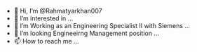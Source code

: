 - 👋 Hi, I’m @Rahmatyarkhan007
- 👀 I’m interested in ...
- 🌱 I’m Working as an Engineering Specialist II with Siemens ...
- 💞️ I’m looking Engineeirng Management position ...
- 📫 How to reach me ...

<!---
Rahmatyarkhan007/Rahmatyarkhan007 is a ✨ special ✨ repository because its `README.md` (this file) appears on your GitHub profile.
You can click the Preview link to take a look at your changes.
--->
